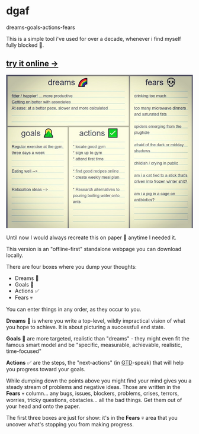 # dgaf
dreams-goals-actions-fears

This is a simple tool i've used for over a decade, whenever i find myself fully blocked 🧱.

## [**try it online** &rarr;](https://secretgeek.github.io/dgaf/dgaf.html)

[![preview](dgaf_preview_insta_66.jpg)](https://secretgeek.github.io/dgaf/dgaf.html)


Until now I would always recreate this on paper 📝 anytime I needed it.

This version is an "offline-first" standalone webpage you can download locally. 

There are four boxes where you dump your thoughts:

* Dreams 🌈
* Goals 🌄
* Actions ✅
* Fears 💀

You can enter things in any order, as they occur to you.

**Dreams** 🌈 is where you write a top-level, wildly impractical vision of what you hope to achieve. It is about picturing a successfull end state.

**Goals** 🌄 are more targeted, realistic than "dreams" - they might even fit the famous smart model and be "specific, measurable, achievable, realistic, time-focused"

**Actions** ✅ are the steps, the "next-actions" (in [GTD]()-speak) that will help you progress toward your goals.

While dumping down the points above you might find your mind gives you a steady stream of problems and negative ideas. Those are written in the **Fears** 💀 column... any bugs, issues, blockers, problems, crises, terrors, worries, tricky questions, obstacles... all the bad things. Get them out of your head and onto the paper.

The first three boxes are just for show: it's in the **Fears** 💀 area that you uncover what's stopping you from making progress.




